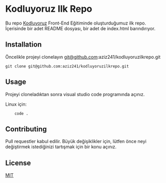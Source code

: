 # Kodluyoruz Ilk Repo

Bu repo [Kodluyoruz](https://academy.patika.dev/) Front-End Eğitiminde oluşturduğumuz ilk repo. İçerisinde bir adet README dosyası, bir adet de index.html barındırıyor.

## Installation

Öncelikle projeyi clonelayın git@github.com:aziz241/kodluyoruzilkrepo.git

``` git clone git@github.com:aziz241/kodluyoruzilkrepo.git ```

## Usage

Projeyi cloneladıktan sonra visual studio code programında açınız.

Linux için:

``` cd kodluyoruzilkrepo
    code . 
```

## Contributing

Pull requestler kabul edilir. Büyük değişiklikler için, lütfen önce neyi değiştirmek istediğinizi tartışmak için bir konu açınız.

## License

[MIT](https://github.com/aziz241)
